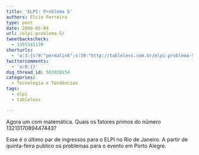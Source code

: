 ```yaml
---
title: 'ELPI: Problema 5'
authors: Elcio Ferreira
type: post
date: 2008-05-04
url: /elpi-problema-5/
tweetbackscheck:
  - 1355541139
shorturls:
  - 'a:3:{s:9:"permalink";s:39:"http://tableless.com.br/elpi-problema-5";s:7:"tinyurl";s:26:"http://tinyurl.com/3usl5h5";s:4:"isgd";s:19:"http://is.gd/QSe6sJ";}'
twittercomments:
  - 'a:0:{}'
dsq_thread_id: 503038154
categories:
  - Tecnologia e Tendências
tags:
  - elpi
  - tableless

---
```

Agora um com matemática. Quais os fatores primos do número 1321317089447443?

Esse é o último par de ingressos para o ELPI no Rio de Janeiro. A partir de quinta-feira publico os problemas para o evento em Porto Alegre.